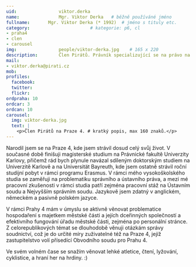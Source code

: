```yaml
---
uid:                viktor.derka
name:               Mgr. Viktor Derka  	# běžně používáné jméno
fullname: 	    Mgr. Viktor Derka (* 1992)  # jméno s tituly etc.
category:                       # kategorie: p6, cl
- praha4
- clen
- carousel
img: 		        people/viktor-derka.jpg    # 165 x 220
description:        Člen Pirátů. Právník specializující se na právo na informace, problematiku správního a ústavního práva. Na Praze nám pomáhá v sisyfofském boji získávat materiály o činnosti radnice.	
mail:
- viktor.derka@pirati.cz
mob: 			
profiles:
  facebook:
  twitter: 
  flickr: 
ordpraha: 10
ordcar: 3
ordcan: 10
carousel:
  img: viktor-derka.jpg
  text: |
    <p>Člen Pirátů na Praze 4. # kratký popis, max 160 znaků.</p>
---
```

Narodil jsem se na Praze 4, kde jsem strávil dosud celý svůj život. V současné době finišuji magisterské studium na Právnické
fakultě Univerzity Karlovy, přičemž rád bych plynule navázal sdíleným doktorským studiem na Univerzitě Karlově a na Universität
Bayreuth, kde jsem ostatně strávil roční studijní pobyt v rámci programu Erasmus. V rámci mého vysokoškolského studia se
zaměřuji na problematiku správního a ústavního práva, a mezi mé pracovní zkušenosti v rámci studia patří zejména pracovní stáž
na Ústavním soudu a Nejvyšším správním soudu. Jazykově jsem zdatný v anglickém, německém a pasivně polském jazyce.

V rámci Prahy 4 mám v úmyslu se aktivně věnovat problematice hospodaření s majetkem městské části a jejích dceřinných
společností a efektivního fungování úřadu městské části, zejména po personální stránce. Z celorepublikových témat se dlouhodobě
věnuji otázkám správy soudnictví, což je do určité míry zuživatelné též na Praze 4, jejíž zastupitelstvo volí přísedící
Obvodního soudu pro Prahu 4.

Ve svém volném čase se snažím věnovat lehké atletice, čtení, lyžování, cyklistice, a hraní her na hrdiny. :)

